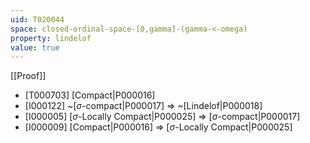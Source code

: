 ```yaml
---
uid: T020044
space: closed-ordinal-space-[0,gamma]-(gamma-<-omega)
property: lindelof
value: true
---
```

[[Proof]]

* [T000703] [Compact|P000016]
* [I000122] ~[$\sigma$-compact|P000017] => ~[Lindelof|P000018]
* [I000005] [$\sigma$-Locally Compact|P000025] => [$\sigma$-compact|P000017]
* [I000009] [Compact|P000016] => [$\sigma$-Locally Compact|P000025]

